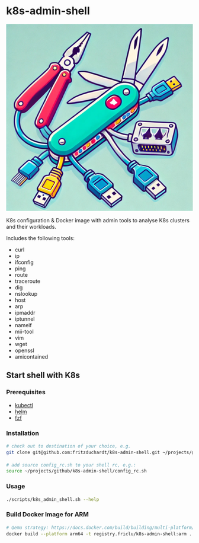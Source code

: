 # k8s-admin-shell

![](./misc/knive.jpg)

K8s configuration & Docker image with admin tools to analyse K8s clusters and their workloads.

Includes the following tools:

- curl
- ip
- ifconfig
- ping
- route
- traceroute
- dig
- nslookup
- host
- arp
- ipmaddr
- iptunnel
- nameif
- mii-tool
- vim
- wget
- openssl
- amicontained

## Start shell with K8s

### Prerequisites

- [kubectl](https://kubernetes.io/docs/tasks/tools/)
- [helm](https://helm.sh/docs/intro/install/)
- [fzf](https://github.com/junegunn/fzf)

### Installation

```bash
# check out to destination of your choice, e.g.
git clone git@github.com:fritzduchardt/k8s-admin-shell.git ~/projects/github/k8s-admin-shell

# add source config_rc.sh to your shell rc, e.g.:
source ~/projects/github/k8s-admin-shell/config_rc.sh
```

### Usage

```bash
./scripts/k8s_admin_shell.sh --help
```

### Build Docker Image for ARM

```bash
# Qemu strategy: https://docs.docker.com/build/building/multi-platform/#qemu 
docker build --platform arm64 -t registry.friclu/k8s-admin-shell:arm .
```

